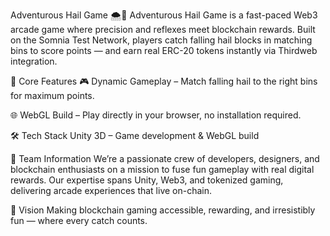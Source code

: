 Adventurous Hail Game 🌨️🎯
Adventurous Hail Game is a fast-paced Web3 arcade game where precision and reflexes meet blockchain rewards. Built on the Somnia Test Network, players catch falling hail blocks in matching bins to score points — and earn real ERC-20 tokens instantly via Thirdweb integration.

🚀 Core Features
🎮 Dynamic Gameplay – Match falling hail to the right bins for maximum points.

🌐 WebGL Build – Play directly in your browser, no installation required.

🛠 Tech Stack
Unity 3D – Game development & WebGL build

👥 Team Information
We’re a passionate crew of developers, designers, and blockchain enthusiasts on a mission to fuse fun gameplay with real digital rewards. Our expertise spans Unity, Web3, and tokenized gaming, delivering arcade experiences that live on-chain.

📌 Vision
Making blockchain gaming accessible, rewarding, and irresistibly fun — where every catch counts.
